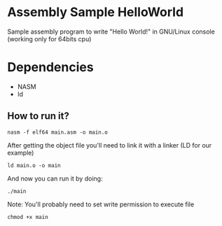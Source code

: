 # Assembly Sample HelloWorld
Sample assembly program to write "Hello World!" in GNU/Linux console (working only for 64bits cpu)

# Dependencies
- NASM
- ld

## How to run it?

`nasm -f elf64 main.asm -o main.o`

After getting the object file you'll need to link it with a linker (LD for our example)

`ld main.o -o main`

And now you can run it by doing:

`./main`

Note: You'll probably need to set write permission to execute file

`chmod +x main`
